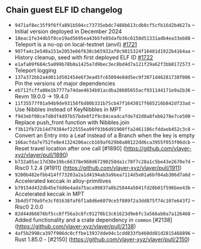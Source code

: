## Chain guest ELF ID changelog
  * `9471af8ec35f9f6ffa891b504cc73735ebdc7488b613cdb0cf5cfb16d2b4627a` – Initial version deployed in December 2024
  * `18eac1fe344b5f8ce19ad5695ea43b5fe85dafb36c6158d51331adb4ea33eb88` – Teleport is a no-op on local-testnet (anvil) [#1721](https://github.com/vlayer-xyz/vlayer/pull/1721)
  * `907fa4c2e540a151e2053e66f638cb65932af0c9815324f16481d1922b4164aa` – History cleanup, seed with first deployed ELF ID [#1722](https://github.com/vlayer-xyz/vlayer/pull/1722)
  * `e1afa09f684c5a099b78b0a1425a7d9bec3ec8bd4d7a121f29a62f3bb0172573` – Teleport logging
  * `137a372bb2a4d011d502454e6f3ea45fc65094e8dd5ec9f3071d46281738f086` – Pin the versions of major dependencies
  * `eb712fcffa08e1b7777a74dae4634b91acdba28605655acf931144171e9a2b36` – Revm 19.0.0 -> 19.4.0
  * `11f35577f01a94b9de93158f6d80b331b75cb47f1643017f685216b842df33ad` – Use Nibbles instead of KeyNibbles in MPT
  * `f943ebf08ce7d8df4d97b57bde8f2f9c84ceadcafde7d2d0a8feb6278e7ce500` – Replace push_front function with Nibbles.join
  * `f3b12fb72b14d79384ef22555ea99f93b6d91908ffa2461186cfddaeb452c3c8` – Convert an Entry into a Leaf instead of a Branch when the key is empty
  * `166acfda7e752fe8e41324206accb169af629b0a80122dd6ca3955f053f06dcb` – Reset travel location after one call [#1890] (https://github.com/vlayer-xyz/vlayer/pull/1890)
  * `b732a05ac17d30e19bc66378e960d67290250da1c70f7c28a1c5be43e2670e7d` – Risc0 1.2.4 [#1911] (https://github.com/vlayer-xyz/vlayer/pull/1911)
  * `9200b482efbb414ff73203a2a1d4194ab3a9bea7114d5e01a6bf04ab306d7a6d` – Accelerated keccak in alloy-primitives
  * `b79154d432db45e7dd6e4ada75aca99837a8b25844a5041fd28b01f596bee43b` – Accelerated keccak in MPT
  * `3b4d5f70a9fe3cf01638faf6f1a8d6e6079ce5f089f2a3dd875f74c107e643f2` – Risc0 2.0.0
  * `82d44d66876bf5cc8ff56a3c8fc91270b13c61623d9e6fc3a566ab0a7a126468` – Added functionality and a crate dependency in `common` [#2138] (https://github.com/vlayer-xyz/vlayer/pull/2138)
  * `4af5b2998ca397f906dc0cffbe13937dde04c1cdd833fb460dd81d2815468896` – Rust 1.85.0 - [#2150] (https://github.com/vlayer-xyz/vlayer/pull/2150)
